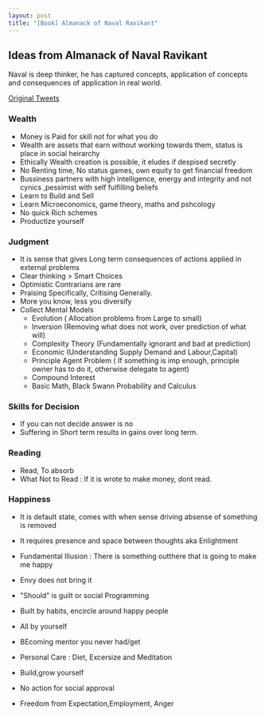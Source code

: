 ```yaml
---
layout: post
title: "[Book] Almanack of Naval Ravikant"
---
```


## Ideas from Almanack of Naval Ravikant
Naval is deep thinker, he has captured concepts, application of concepts and consequences of application in real world.

[Original Tweets](https://twitter.com/naval/status/1002103360646823936)

### Wealth
* Money is Paid for skill not for what you do
* Wealth are assets that earn without working towards them, status is place in social
heirarchy 
*  Ethically Wealth creation is possible, it eludes if despised secretly
* No Renting time, No status games, own equity to get financial freedom
* Bussiness partners with high intelligence, energy and integrity and not cynics ,pessimist with self fulfilling beliefs
* Learn to Build and Sell
* Learn Microeconomics, game theory, maths and pshcology 
* No quick Rich schemes
* Productize yourself

### Judgment 
* It is sense that gives Long term consequences of actions applied in external problems
* Clear thinking  > Smart Choices
* Optimistic Contrarians are rare
* Praising Specifically, Critising Generally.
* More you know, less you diversify
* Collect Mental Models
  * Evolution ( Allocation problems from Large to small)
  * Inversion (Removing what does not work, over prediction of what will)
  * Complexity Theory (Fundamentally ignorant and bad at prediction)
  * Economic (Understanding Supply Demand and Labour,Capital)
  * Principle Agent Problem ( If something is imp enough, principle owner has to do it, otherwise delegate to agent)
  * Compound Interest
  * Basic Math, Black Swann Probability and Calculus


### Skills for Decision
* If you can not decide answer is no
* Suffering in Short term results in gains over long term.

### Reading
* Read, To absorb
* What Not to Read : If it is wrote to make money, dont read.

### Happiness
* It is default state, comes with when sense driving absense of something is removed
* It requires presence and space between thoughts aka Enlightment
* Fundamental Illusion : There is something outthere that is going to make me happy
* Envy does not bring it
* "Should"  is guilt or social Programming
* Built by habits, encircle around happy people

*  All by yourself
  * BEcoming mentor you never had/get
  * Personal Care : Diet, Excersize and Meditation
  * Build,grow yourself
  * No action for social approval
  * Freedom from Expectation,Employment, Anger 
